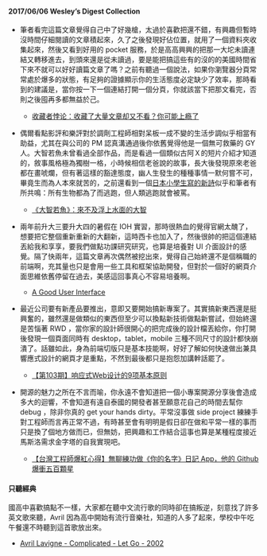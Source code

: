 #### 2017/06/06 Wesley’s Digest Collection

- 筆者看完這篇文章覺得自己中了好幾槍，太過於喜歡把還不錯，有興趣但暫時沒時間仔細閱讀的文章積起來，久了之後發現好佔位置，就用了一個資料夾收集起來，然後又看到好用的 pocket 服務，於是高高興興的把那一大坨未讀連結又轉移進去，到頭來還是從未讀過，要是能把搞這些有的沒的的美國時間省下來不就可以好好讀篇文章了嗎？之前有聽過一個說法，如果你瀏覽器分頁常常處於爆多的狀態，有足夠的證據顯示你的生活態度必定缺少了效率，那時看到的建議是，當你按一下一個連結打開一個分頁，你就該當下把那文看完，否則之後囤再多都無益於己。
  - [收藏者悖论：收藏了大量文章却又不看？你可能上瘾了](http://36kr.com/p/5076421.html)
  
- 偶爾看點影評和樂評對於調劑工程師相對呆板一成不變的生活步調似乎相當有助益，尤其在與公司的 PM 認真溝通過後你依舊覺得他是一個無可救藥的 GY 人。大智若魚未曾看過全部作品，而是看過一個類似古阿Ｘ的短片介紹才知道的，敘事風格極為獨樹一格，小時候相信老爸說的故事，長大後發現原來老爸都在畫唬爛，但有著這樣的豁達態度，幽人生發生的種種事情一默何嘗不可，畢竟生而為人本來就苦的，之前還看到一個[日本小學生寫的新詩](https://buzzorange.com/vidaorange/2016/11/02/poem-about-flee/)似乎和筆者有所共鳴：所有生物都為了而逃跑，但人類逃跑就會被罵。
  - [《大智若魚》：來不及浮上水面的大智](https://sosreader.com/bigfish_yentuo/)
  
- 兩年前升大三要升大四的暑假在 IOH 實習，那時很熱血的覺得官網太醜了，想要把它整個重新重新的大翻新，這時西卡也加入了，然後很帥的把這個連結丟給我和享享，要我們做點功課研究研究，也算是培養對 UI 介面設計的感覺。隔了快兩年，這篇文章再次偶然被挖出來，覺得自己始終還不是個稱職的前端啊，充其量也只是會用一些工具和框架協助開發，但對於一個好的網頁介面思維依舊停留在過去，美感這回事真心不容易培養啊。
  - [A Good User Interface](http://www.goodui.org/)
  
- 最近公司要有新產品要推出，意即又要開始搞新專案了。其實搞新東西還是挺興奮的，雖然還是做類似的東西但至少可以換點新技術做點新嘗試，但始終還是苦惱著 RWD ，當你家的設計師很開心的把完成後的設計檔丟給你，你打開後發現一個頁面同時有 desktop，tablet，mobile 三種不同尺寸的設計都快崩潰了。話雖如此，身為前端切版只是基本技能啊，好好了解如何快速做出兼具響應式設計的網頁才是重點，不然到最後都只是抱怨加講幹話罷了。
  - [【第103期】响应式Web设计的9项基本原则](https://mp.weixin.qq.com/s?__biz=MjM5MTA1MjAxMQ==&mid=200970626&idx=1&sn=cb28707c43dc4a9a4811db59b648d91b#rd)


- 開源的魅力之所在不言而喻，你永遠不會知道把一個小專案開源分享後會造成多大的迴響，不會知道有遠自泰國的開發者甚至願意花自己的時間去幫你 debug ，除非你真的 get your hands dirty。平常沒事做 side project 練練手對工程師而言再正常不過，有時甚至會有明明是假日卻在做和平常一樣的事而只是換了個地方做而已，但無妨，把興趣和工作結合這事也算是某種程度接近馬斯洛需求金字塔的自我實現吧。
  - [【台灣工程師爆紅心得】無聊練功做《你的名字》日記 App，他的 Github 爆衝五百顆星](https://buzzorange.com/techorange/2016/12/14/your-name-my-diary-app/)





#### 只聽經典
國高中喜歡搞點不一樣，大家都在聽中文流行歌的同時卻在搞叛逆，刻意找了許多英文歌來聽，Avril 因為高中開始有流行音樂社，知道的人多了起來，學校中午吃午餐還不時聽到這首歌放出來。
- [Avril Lavigne - Complicated - Let Go - 2002](https://www.youtube.com/watch?v=5NPBIwQyPWE)